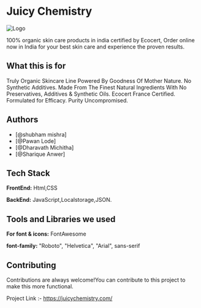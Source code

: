 # Juicy Chemistry

![Logo](https://cdn.shopify.com/s/files/1/0402/0597/5719/files/Juicy_Chemistry_Logo_64946475-1d2a-48bb-af35-514c95839e36.png?v=1625665364)

100% organic skin care products in india certified by Ecocert, Order online now in India for your best skin care and experience the proven results.

## What this is for

Truly Organic Skincare Line Powered By Goodness Of Mother Nature. No Synthetic Additives. Made From The Finest Natural Ingredients With No Preservatives, Additives & Synthetic Oils. Ecocert France Certified. Formulated for Efficacy. Purity Uncompromised.


## Authors
- [@shubham mishra]
- [@Pawan Lode]
- [@Dharavath Michitha]
- [@Sharique Anwer]

## Tech Stack

**FrontEnd:** Html,CSS

**BackEnd:** JavaScript,Localstorage,JSON.

## Tools and Libraries we used

**For font & icons:** FontAwesome

**font-family:** "Roboto", "Helvetica", "Arial", sans-serif

## Contributing

Contributions are always welcome!You can contribute to this project to make this more functional.

Project Link :- https://juicychemistry.com/



